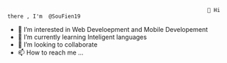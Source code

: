                                                                    👋 Hi there , I'm  @SouFien19
- 👀 I’m interested in Web Develoepment and Mobile Developement
- 🌱 I’m currently learning Inteligent languages
- 💞️ I’m looking to collaborate
- 📫 How to reach me ...

<!---
SouFien19/SouFien19 is a ✨ special ✨ repository because its `README.md` (this file) appears on your GitHub profile.
You can click the Preview link to take a look at your changes.
--->
